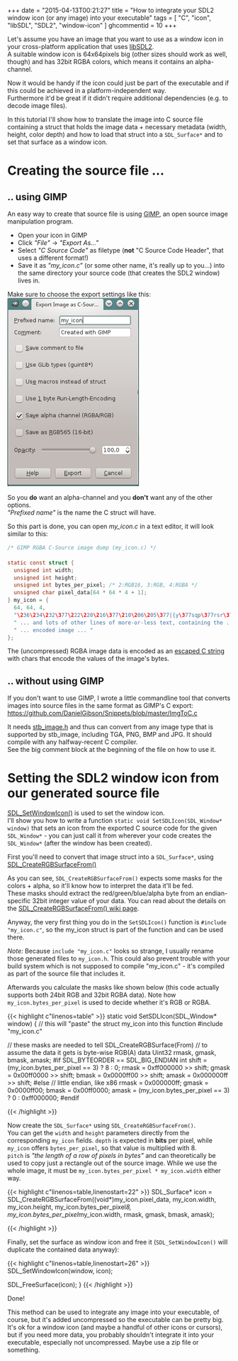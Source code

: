 +++
date = "2015-04-13T00:21:27"
title = "How to integrate your SDL2 window icon (or any image) into your executable"
tags = [ "C", "icon", "libSDL", "SDL2", "window-icon" ]
ghcommentid = 10
+++

Let's assume you have an image that you want to use as a window icon in your
cross-platform application that uses [libSDL2](http://www.libsdl.org/).  
A suitable window icon is 64x64pixels big (other sizes should work as well, though)
and has 32bit RGBA colors, which means it contains an alpha-channel.

Now it would be handy if the icon could just be part of the executable
and if this could be achieved in a platform-independent way.  
Furthermore it'd be great if it didn't require additional dependencies (e.g. to decode image files).

In this tutorial I'll show how to translate the image into C source file
containing a struct that holds the image data + necessary metadata (width,
height, color depth) and how to load that struct into a `SDL_Surface*`
and to set that surface as a window icon.
<!--more-->

# Creating the source file ...

## .. using GIMP

An easy way to create that source file is using [GIMP](http://www.gimp.org/),
an open source image manipulation program.

* Open your icon in GIMP
* Click *"File"* -> *"Export As..."*
* Select *"C Source Code"* as filetype (**not** "C Source Code Header",
  that uses a different format!)
* Save it as *"my_icon.c"* (or some other name, it's really up to you...)
  into the same directory your source code (that creates the SDL2 window) lives in.

Make sure to choose the export settings like this:  
![GIMPs export as C Source Code dialog](/images/gimp-exporticon1.png)

So you **do** want an alpha-channel and you **don't** want any of the other options.  
*"Prefixed name"* is the name the C struct will have.

So this part is done, you can open *my_icon.c* in a text editor, it will look similar to this:

```c
/* GIMP RGBA C-Source image dump (my_icon.c) */

static const struct {
  unsigned int width;
  unsigned int height;
  unsigned int bytes_per_pixel; /* 2:RGB16, 3:RGB, 4:RGBA */
  unsigned char pixel_data[64 * 64 * 4 + 1];
} my_icon = {
  64, 64, 4,
  "\236\234\232\377\222\220\216\377\210\206\205\377|{y\377sqp\377rsr\377sqp"
  " ... and lots of other lines of more-or-less text, containing the ... "
  " ... encoded image ... "
};
```

The (uncompressed) RGBA image data is encoded as an
[escaped C string](http://en.wikipedia.org/wiki/Escape_sequences_in_C)
with chars that encode the values of the image's bytes.

## .. without using GIMP

If you don't want to use GIMP, I wrote a little commandline tool that converts
images into source files in the same format as GIMP's C export:  
https://github.com/DanielGibson/Snippets/blob/master/ImgToC.c

It needs [stb_image.h](https://github.com/nothings/stb/blob/master/stb_image.h)
and thus can convert from any image type that is supported by stb_image,
including TGA, PNG, BMP and JPG. It should compile with any halfway-recent C compiler.  
See the big comment block at the beginning of the file on how to use it.

# Setting the SDL2 window icon from our generated source file

[SDL_SetWindowIcon()](https://wiki.libsdl.org/SDL_SetWindowIcon) is used to set the window icon.  
I'll show you how to write a function `static void SetSDLIcon(SDL_Window* window)`
that sets an icon from the exported C source code for the given `SDL_Window*` - 
you can just call it from wherever your code creates the `SDL_Window*`
(after the window has been created).

First you'll need to convert that image struct into a `SDL_Surface*`,
using [SDL_CreateRGBSurfaceFrom()](https://wiki.libsdl.org/SDL_CreateRGBSurfaceFrom)

As you can see, `SDL_CreateRGBSurfaceFrom()` expects some masks for the
colors + alpha, so it'll know how to interpret the data it'll be fed.  
These masks should extract the red/green/blue/alpha byte from an endian-specific
32bit integer value of your data. You can read about the details on the 
[SDL_CreateRGBSurfaceFrom() wiki page](https://wiki.libsdl.org/SDL_CreateRGBSurfaceFrom).

Anyway, the very first thing you do in the `SetSDLIcon()` function is
`#include "my_icon.c"`, so the my_icon struct is part of the function and
can be used there.

*Note:* Because `include "my_icon.c"` looks so strange, I usually rename those
generated files to `my_icon.h`. This could also prevent trouble with your 
build system which is not supposed to compile "my_icon.c" - it's compiled
as part of the source file that includes it.

Afterwards you calculate the masks like shown below (this code actually 
supports both 24bit RGB and 32bit RGBA data). Note how `my_icon.bytes_per_pixel` 
is used to decide whether it's RGB or RGBA.

{{< highlight c"linenos=table" >}}
static void SetSDLIcon(SDL_Window* window)
{
  // this will "paste" the struct my_icon into this function
  #include "my_icon.c"

  // these masks are needed to tell SDL_CreateRGBSurface(From)
  // to assume the data it gets is byte-wise RGB(A) data
  Uint32 rmask, gmask, bmask, amask;
#if SDL_BYTEORDER == SDL_BIG_ENDIAN
  int shift = (my_icon.bytes_per_pixel == 3) ? 8 : 0;
  rmask = 0xff000000 >> shift;
  gmask = 0x00ff0000 >> shift;
  bmask = 0x0000ff00 >> shift;
  amask = 0x000000ff >> shift;
#else // little endian, like x86
  rmask = 0x000000ff;
  gmask = 0x0000ff00;
  bmask = 0x00ff0000;
  amask = (my_icon.bytes_per_pixel == 3) ? 0 : 0xff000000;
#endif
  
{{< /highlight >}}

Now create the `SDL_Surface*` using `SDL_CreateRGBSurfaceFrom()`.  
You can get the `width` and `height` parameters directly from the corresponding
`my_icon` fields. `depth` is expected in **bits** per pixel, while `my_icon`
offers `bytes_per_pixel`, so that value is multiplied with 8.  
`pitch` is *"the length of a row of pixels in bytes"* and can theoretically 
be used to copy just a rectangle out of the source image. While we use the 
whole image, it must be `my_icon.bytes_per_pixel * my_icon.width` either way.

{{< highlight c"linenos=table,linenostart=22" >}}
  SDL_Surface* icon = SDL_CreateRGBSurfaceFrom((void*)my_icon.pixel_data,
      my_icon.width, my_icon.height, my_icon.bytes_per_pixel*8,
      my_icon.bytes_per_pixel*my_icon.width, rmask, gmask, bmask, amask);
  
{{< /highlight >}}

Finally, set the surface as window icon and free it (`SDL_SetWindowIcon()`
will duplicate the contained data anyway):

{{< highlight c"linenos=table,linenostart=26" >}}
  SDL_SetWindowIcon(window, icon);

  SDL_FreeSurface(icon);
}
{{< /highlight >}}

Done!

This method can be used to integrate any image into your executable, of course,
but it's added uncompressed so the executable can be pretty big.  
It's ok for a window icon (and maybe a handful of other icons or cursors),
but if you need more data, you probably shouldn't integrate it into your
executable, especially not uncompressed. Maybe use a zip file or something.
